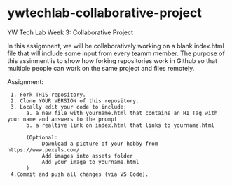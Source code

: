 # ywtechlab-collaborative-project

YW Tech Lab Week 3: Collaborative Project

In this assigmnent, we will be collaboratively working on a blank index.html file that will include some input from every teamm member. The purpose of this assinment is to show how forking repositories work in Github so that multiple people can work on the same project and files remotely.

Assignment:

     1. Fork THIS repository.
     2. Clone YOUR VERSION of this repository.
     3. Locally edit your code to include:
          a. a new file with yourname.html that contains an H1 Tag with your name and answers to the prompt
          b. a realtive link on index.html that links to yourname.html
          
          (Optional:
               Download a picture of your hobby from https://www.pexels.com/
               Add images into assets folder
               Add your image to yourname.html
          )
     4.Commit and push all changes (via VS Code).

